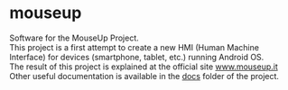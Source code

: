 # mouseup
Software for the MouseUp Project. <br>
This project is a first attempt to create a new HMI (Human Machine Interface) for devices (smartphone, tablet, etc.) running Android OS. <br> 
The result of this project is explained at the official site www.mouseup.it <br>
Other useful documentation is available in the <a href="https://github.com/malafronte/mouseup/tree/master/docs">docs</a> folder of the project.

